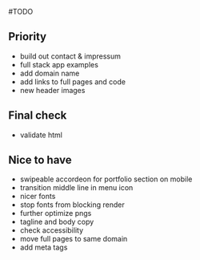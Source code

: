 #TODO
## Priority
- build out contact & impressum
- full stack app examples
- add domain name
- add links to full pages and code
- new header images

## Final check
- validate html

## Nice to have
- swipeable accordeon for portfolio section on mobile
- transition middle line in menu icon
- nicer fonts
- stop fonts from blocking render
- further optimize pngs
- tagline and body copy
- check accessibility
- move full pages to same domain
- add meta tags
